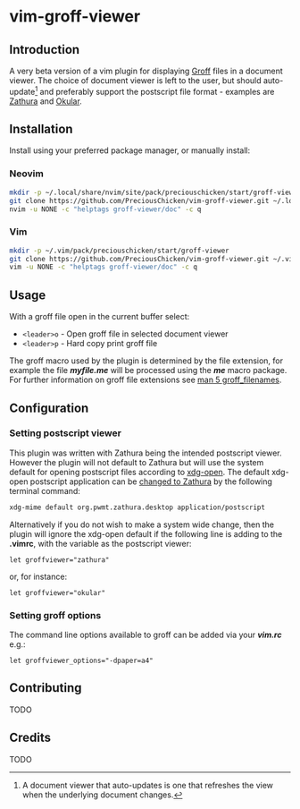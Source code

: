 # vim-groff-viewer

## Introduction

A very beta version of a vim plugin for displaying [Groff](https://www.gnu.org/software/groff/) files in a document viewer.  The choice of document viewer is left to the user, but should auto-update[^1] and preferably support the postscript file format - examples are [Zathura](https://pwmt.org/projects/zathura/) and [Okular](https://okular.kde.org/).

[^1]: A document viewer that auto-updates is one that refreshes the view when the underlying document changes.

## Installation

Install using your preferred package manager, or manually install:

### Neovim

```bash
mkdir -p ~/.local/share/nvim/site/pack/preciouschicken/start/groff-viewer
git clone https://github.com/PreciousChicken/vim-groff-viewer.git ~/.local/share/nvim/site/pack/preciouschicken/start/groff-viewer
nvim -u NONE -c "helptags groff-viewer/doc" -c q
```

### Vim

```bash
mkdir -p ~/.vim/pack/preciouschicken/start/groff-viewer
git clone https://github.com/PreciousChicken/vim-groff-viewer.git ~/.vim/pack/preciouschicken/start/groff-viewer
vim -u NONE -c "helptags groff-viewer/doc" -c q
```

## Usage

With a groff file open in the current buffer select:

- `<leader>o` - Open groff file in selected document viewer
- `<leader>p` -  Hard copy print groff file

The groff macro used by the plugin is determined by the file extension, for example the file ***myfile.me*** will be processed using the ***me*** macro package.  For further information on groff file extensions see [man 5 groff_filenames](https://manpages.ubuntu.com/manpages/bionic/en/man7/groff_filenames.7.html).

## Configuration

### Setting postscript viewer

This plugin was written with Zathura being the intended postscript viewer.  However the plugin will not default to Zathura but will use the system default for opening postscript files according to [xdg-open](https://portland.freedesktop.org/doc/xdg-open.html).  The default xdg-open postscript application can be [changed to Zathura](https://wiki.archlinux.org/title/zathura#Make_zathura_the_default_pdf_viewer) by the following terminal command:

```bash
xdg-mime default org.pwmt.zathura.desktop application/postscript
```

Alternatively if you do not wish to make a system wide change, then the plugin will ignore the xdg-open default if the following line is adding to the **.vimrc**, with the variable as the postscript viewer:

```vimrc
let groffviewer="zathura"
```
or, for instance:

```vimrc
let groffviewer="okular"
```

### Setting groff options

The command line options available to groff can be added via your ***vim.rc***  e.g.:

```vimrc
let groffviewer_options="-dpaper=a4"
```

## Contributing

TODO

## Credits

TODO



